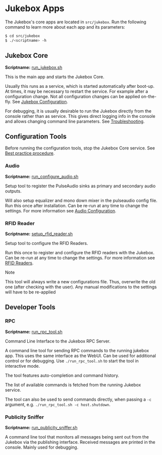# Jukebox Apps

The Jukebox\'s core apps are located in `src/jukebox`. Run the following
command to learn more about each app and its parameters:

``` bash
$ cd src/jukebox
$ ./<scriptname> -h
```

## Jukebox Core

**Scriptname:** [run_jukebox.sh](../../run_jukebox.sh)

This is the main app and starts the Jukebox Core.

Usually this runs as a service, which is started automatically after boot-up. At times, it may be necessary to restart the service. For example after a configuration change. Not all configuration changes can be applied on-the-fly. See [Jukebox Configuration](../builders/configuration.md#jukebox-configuration).

For debugging, it is usually desirable to run the Jukebox directly from the console rather than as service. This gives direct logging info in the console and allows changing command line parameters. See [Troubleshooting](../builders/troubleshooting.md).

## Configuration Tools

Before running the configuration tools, stop the Jukebox Core service.
See [Best practice procedure](../builders/configuration.md#best-practice-procedure).

### Audio

**Scriptname:** [run_configure_audio.sh](../../installation/components/run_configure_audio.sh)

Setup tool to register the PulseAudio sinks as primary and secondary audio outputs.

Will also setup equalizer and mono down mixer in the pulseaudio config file. Run this once after installation. Can be re-run at any time to change the settings. For more information see [Audio Configuration](../builders/audio.md).

### RFID Reader

**Scriptname:** [setup_rfid_reader.sh](../../installation/components/setup_rfid_reader.sh)

Setup tool to configure the RFID Readers.

Run this once to register and configure the RFID readers with the Jukebox. Can be re-run at any time to change the settings. For more information see [RFID Readers](./rfid/README.md).

> [!NOTE]
> This tool will always write a new configurations file. Thus, overwrite the old one (after checking with the user). Any manual modifications to the settings will have to be re-applied

## Developer Tools

### RPC

**Scriptname:** [run_rpc_tool.sh](../../tools/run_rpc_tool.sh)

Command Line Interface to the Jukebox RPC Server.

A command line tool for sending RPC commands to the running jukebox app. This uses the same interface as the WebUI. Can be used for additional control or for debugging. Use `./run_rpc_tool.sh` to start the tool in interactive mode.

The tool features auto-completion and command history.

The list of available commands is fetched from the running Jukebox service.

The tool can also be used to send commands directly, when passing a `-c` argument, e.g. `./run_rpc_tool.sh -c host.shutdown`.

### Publicity Sniffer

**Scriptname:** [run_publicity_sniffer.sh](../../tools/run_publicity_sniffer.sh)

A command line tool that monitors all messages being sent out from the Jukebox via the publishing interface. Received messages are printed in the console. Mainly used for debugging.
